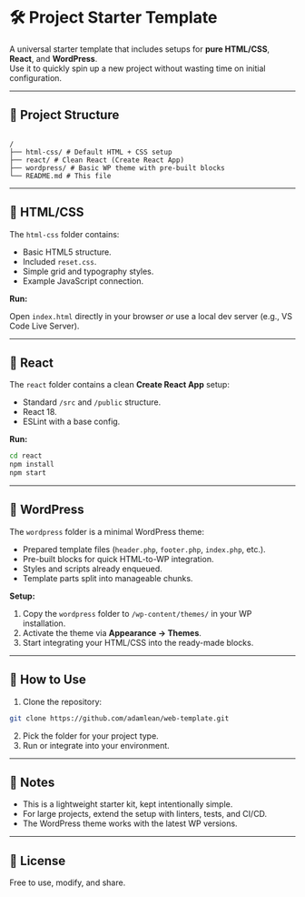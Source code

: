 # 🛠 Project Starter Template

A universal starter template that includes setups for **pure HTML/CSS**, **React**, and **WordPress**.  
Use it to quickly spin up a new project without wasting time on initial configuration.

---

## 📂 Project Structure

```

/
├── html-css/ # Default HTML + CSS setup
├── react/ # Clean React (Create React App)
├── wordpress/ # Basic WP theme with pre-built blocks
└── README.md # This file

```

---

## 🔹 HTML/CSS

The `html-css` folder contains:

- Basic HTML5 structure.
- Included `reset.css`.
- Simple grid and typography styles.
- Example JavaScript connection.

**Run:**

Open `index.html` directly in your browser
_or_ use a local dev server (e.g., VS Code Live Server).

---

## 🔹 React

The `react` folder contains a clean **Create React App** setup:

- Standard `/src` and `/public` structure.
- React 18.
- ESLint with a base config.

**Run:**

```bash
cd react
npm install
npm start
```

---

## 🔹 WordPress

The `wordpress` folder is a minimal WordPress theme:

- Prepared template files (`header.php`, `footer.php`, `index.php`, etc.).
- Pre-built blocks for quick HTML-to-WP integration.
- Styles and scripts already enqueued.
- Template parts split into manageable chunks.

**Setup:**

1. Copy the `wordpress` folder to `/wp-content/themes/` in your WP installation.
2. Activate the theme via **Appearance → Themes**.
3. Start integrating your HTML/CSS into the ready-made blocks.

---

## 🚀 How to Use

1. Clone the repository:

```bash
git clone https://github.com/adamlean/web-template.git
```

2. Pick the folder for your project type.
3. Run or integrate into your environment.

---

## 📌 Notes

- This is a lightweight starter kit, kept intentionally simple.
- For large projects, extend the setup with linters, tests, and CI/CD.
- The WordPress theme works with the latest WP versions.

---

## 📄 License

Free to use, modify, and share.
